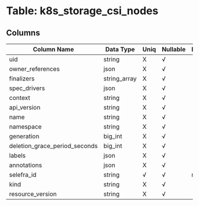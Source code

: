 # Table: k8s_storage_csi_nodes

## Columns 

|  Column Name   |  Data Type  | Uniq | Nullable | Description | 
|  ----  | ----  | ----  | ----  | ---- | 
| uid | string | X | √ |  | 
| owner_references | json | X | √ |  | 
| finalizers | string_array | X | √ |  | 
| spec_drivers | json | X | √ |  | 
| context | string | X | √ |  | 
| api_version | string | X | √ |  | 
| name | string | X | √ |  | 
| namespace | string | X | √ |  | 
| generation | big_int | X | √ |  | 
| deletion_grace_period_seconds | big_int | X | √ |  | 
| labels | json | X | √ |  | 
| annotations | json | X | √ |  | 
| selefra_id | string | √ | √ | random id | 
| kind | string | X | √ |  | 
| resource_version | string | X | √ |  | 


